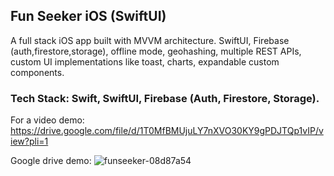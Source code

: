 ## Fun Seeker iOS (SwiftUI)

A full stack iOS app built with MVVM architecture. SwiftUI, Firebase (auth,firestore,storage), offline mode, geohashing, multiple REST APIs, custom UI implementations like toast, charts, expandable custom components. 

### Tech Stack: Swift, SwiftUI, Firebase (Auth, Firestore, Storage). 

For a video demo: https://drive.google.com/file/d/1T0MfBMUjuLY7nXVO30KY9gPDJTQp1vIP/view?pli=1

Google drive demo: 
![funseeker-08d87a54](https://github.com/ChrisMKocabas/FunSeeker/assets/75855099/9efb4219-bf00-4a41-8aa7-1d2c865ee667)
